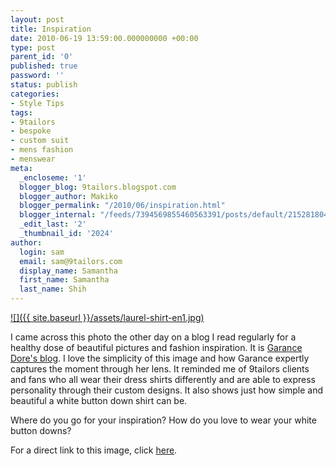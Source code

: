 ```yaml
---
layout: post
title: Inspiration
date: 2010-06-19 13:59:00.000000000 +00:00
type: post
parent_id: '0'
published: true
password: ''
status: publish
categories:
- Style Tips
tags:
- 9tailors
- bespoke
- custom suit
- mens fashion
- menswear
meta:
  _encloseme: '1'
  blogger_blog: 9tailors.blogspot.com
  blogger_author: Makiko
  blogger_permalink: "/2010/06/inspiration.html"
  blogger_internal: "/feeds/7394569855460563391/posts/default/2152818041440795446"
  _edit_last: '2'
  _thumbnail_id: '2024'
author:
  login: sam
  email: sam@9tailors.com
  display_name: Samantha
  first_name: Samantha
  last_name: Shih
---
```

[![]({{ site.baseurl }}/assets/laurel-shirt-en1.jpg)](http://2.bp.blogspot.com/_20LDsLnO2rk/TBzNr3JsKlI/AAAAAAAAARU/2LVJm7YVFZc/s1600/laurel-shirt-en1.jpg)

I came across this photo the other day on a blog I read regularly for a healthy dose of beautiful pictures and fashion inspiration. It is [Garance Dore's blog](http://www.garancedore.fr/en/). I love the simplicity of this image and how Garance expertly captures the moment through her lens. It reminded me of 9tailors clients and fans who all wear their dress shirts differently and are able to express personality through their custom designs. It also shows just how simple and beautiful a white button down shirt can be.

Where do you go for your inspiration? How do you love to wear your white button downs?

For a direct link to this image, click [here](http://www.garancedore.fr/en/2010/06/15/la-chemise-blanche/).